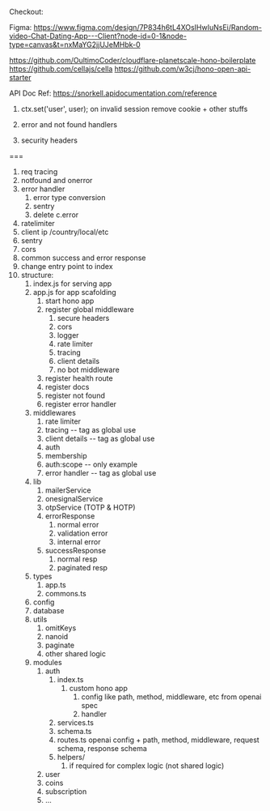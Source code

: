 Checkout: 

Figma: https://www.figma.com/design/7P834h6tL4XOsIHwIuNsEi/Random-video-Chat-Dating-App---Client?node-id=0-1&node-type=canvas&t=nxMaYG2jjUJeMHbk-0


https://github.com/OultimoCoder/cloudflare-planetscale-hono-boilerplate
https://github.com/cellajs/cella
https://github.com/w3cj/hono-open-api-starter

API Doc Ref: https://snorkell.apidocumentation.com/reference



1.  ctx.set('user', user);
on invalid session remove cookie + other stuffs

2. error and not found handlers

3. security headers



===

1. req tracing
2. notfound and onerror
3. error handler
   1. error type conversion
   2. sentry
   3. delete c.error
4. ratelimiter
5. client ip /country/local/etc
6. sentry
7. cors
8. common success and error response
9. change entry point to index
10. structure:
    1.  index.js for serving app
    2.  app.js for app scafolding
        1.  start hono app
        2.  register global middleware
            1.  secure headers
            2.  cors
            3.  logger
            4.  rate limiter
            5.  tracing
            6.  client details
            7.  no bot middleware
        3.  register health route
        4.  register docs
        5.  register not found
        6.  register error handler
    3.  middlewares
        1.  rate limiter
        2.  tracing -- tag as global use
        3.  client details -- tag as global use
        4.  auth
        5.  membership
        6.  auth:scope -- only example
        7.  error handler -- tag as global use
    4.  lib
        1. mailerService
        2. onesignalService
        3. otpService (TOTP & HOTP)
        4. errorResponse
           1. normal error
           2. validation error
           3. internal error
        5. successResponse
           1. normal resp
           2. paginated resp
    5. types
       1. app.ts
       2. commons.ts
    6. config
    7. database
    8. utils
       1. omitKeys
       2. nanoid
       3. paginate
       4. other shared logic
    9. modules
       1.  auth
           1.  index.ts
               1.  custom hono app
                   1.  config like path, method, middleware, etc from openai spec
                   2.  handler
           2.  services.ts
           3.  schema.ts
           4.  routes.ts openai config + path, method, middleware, request schema, response schema
           5.  helpers/
               1.  if required for complex logic (not shared logic)
       2.  user
       3.  coins
       4.  subscription
       5.  ...